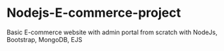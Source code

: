 # Nodejs-E-commerce-project
Basic E-commerce website with admin portal from scratch with NodeJs, Bootstrap, MongoDB, EJS
